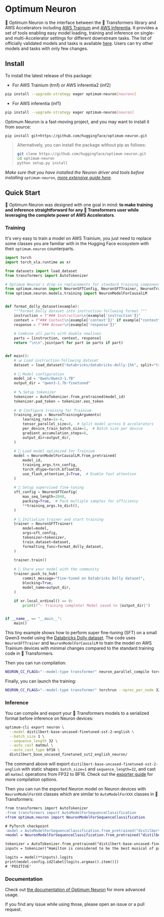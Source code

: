 <!---
Copyright 2023 The HuggingFace Team. All rights reserved.

Licensed under the Apache License, Version 2.0 (the "License");
you may not use this file except in compliance with the License.
You may obtain a copy of the License at

    http://www.apache.org/licenses/LICENSE-2.0

Unless required by applicable law or agreed to in writing, software
distributed under the License is distributed on an "AS IS" BASIS,
WITHOUT WARRANTIES OR CONDITIONS OF ANY KIND, either express or implied.
See the License for the specific language governing permissions and
limitations under the License.
-->

# Optimum Neuron

🤗 Optimum Neuron is the interface between the 🤗 Transformers library and AWS Accelerators including [AWS Trainium](https://aws.amazon.com/machine-learning/trainium/?nc1=h_ls) and [AWS Inferentia](https://aws.amazon.com/machine-learning/inferentia/?nc1=h_ls).
It provides a set of tools enabling easy model loading, training and inference on single- and multi-Accelerator settings for different downstream tasks.
The list of officially validated models and tasks is available [here](TODO:). Users can try other models and tasks with only few changes.

## Install
To install the latest release of this package:

* For AWS Trainium (trn1) or AWS inferentia2 (inf2)

```bash
pip install --upgrade-strategy eager optimum-neuron[neuronx]
```

* For AWS inferentia (inf1)

```bash
pip install --upgrade-strategy eager optimum-neuron[neuron]
```

Optimum Neuron is a fast-moving project, and you may want to install it from source:

```bash
pip install git+https://github.com/huggingface/optimum-neuron.git
```

> Alternatively, you can install the package without pip as follows:
> ```bash
> git clone https://github.com/huggingface/optimum-neuron.git
> cd optimum-neuron
> python setup.py install
> ```

*Make sure that you have installed the Neuron driver and tools before installing `optimum-neuron`, [more extensive guide here](https://awsdocs-neuron.readthedocs-hosted.com/en/latest/general/setup/torch-neuronx.html#setup-torch-neuronx).*

## Quick Start

🤗 Optimum Neuron was designed with one goal in mind: **to make training and inference straightforward for any 🤗 Transformers user while leveraging the complete power of AWS Accelerators**.

### Training

It's very easy to train a model on AWS Trainium, you just need to replace some classes you are familiar with in the Hugging Face ecosystem with their `optimum.neuron` counterparts.

```python
import torch
import torch_xla.runtime as xr

from datasets import load_dataset
from transformers import AutoTokenizer

# Optimum Neuron's drop-in replacements for standard training components
from optimum.neuron import NeuronSFTConfig, NeuronSFTTrainer, NeuronTrainingArguments
from optimum.neuron.models.training import NeuronModelForCausalLM


def format_dolly_dataset(example):
    """Format Dolly dataset into instruction-following format."""
    instruction = f"### Instruction\n{example['instruction']}"
    context = f"### Context\n{example['context']}" if example["context"] else None
    response = f"### Answer\n{example['response']}"
    
    # Combine all parts with double newlines
    parts = [instruction, context, response]
    return "\n\n".join(part for part in parts if part)


def main():
    # 📊 Load instruction-following dataset
    dataset = load_dataset("databricks/databricks-dolly-15k", split="train")
    
    # 🔧 Model configuration
    model_id = "Qwen/Qwen3-1.7B"
    output_dir = "qwen3-1.7b-finetuned"
    
    # 🔤 Setup tokenizer
    tokenizer = AutoTokenizer.from_pretrained(model_id)
    tokenizer.pad_token = tokenizer.eos_token
    
    # ⚙️ Configure training for Trainium
    training_args = NeuronTrainingArguments(
        learning_rate=1e-4,
        tensor_parallel_size=8,  # Split model across 8 accelerators
        per_device_train_batch_size=1,  # Batch size per device
        gradient_accumulation_steps=8,
        output_dir=output_dir,
    )
    
    # 🧠 Load model optimized for Trainium
    model = NeuronModelForCausalLM.from_pretrained(
        model_id,
        training_args.trn_config,
        torch_dtype=torch.bfloat16,
        use_flash_attention_2=True,  # Enable fast attention
    )
    
    # 📝 Setup supervised fine-tuning
    sft_config = NeuronSFTConfig(
        max_seq_length=2048,
        packing=True,  # Pack multiple samples for efficiency
        **training_args.to_dict(),
    )
    
    # 🚀 Initialize trainer and start training
    trainer = NeuronSFTTrainer(
        model=model,
        args=sft_config,
        tokenizer=tokenizer,
        train_dataset=dataset,
        formatting_func=format_dolly_dataset,
    )
    
    trainer.train()
    
    # 🤗 Share your model with the community
    trainer.push_to_hub(
        commit_message="Fine-tuned on Databricks Dolly dataset",
        blocking=True,
        model_name=output_dir,
    )
    
    if xr.local_ordinal() == 0:
        print(f"✅ Training complete! Model saved to {output_dir}")


if __name__ == "__main__":
    main()
```

This tiny example shows how to perform super fine-tuning (SFT) on a small Qwen3 model using the [Databricks Dolly dataset](https://huggingface.co/datasets/databricks/databricks-dolly-15k). The code uses `NeuronSFTTrainer` and `NeuronModelForCausalLM` to train the model on AWS Trainium devices with minimal changes compared to the standard training code in 🤗 Transformers.


Then you can run compilation:

```bash
NEURON_CC_FLAGS="--model-type transformer" neuron_parallel_compile torchrun --nproc_per_node 32 sft_finetune_qwen3.py
```

Finally, you can launch the training:
```bash
NEURON_CC_FLAGS="--model-type transformer" torchrun --nproc_per_node 32 sft_finetune_qwen3.py
```


### Inference

You can compile and export your 🤗 Transformers models to a serialized format before inference on Neuron devices:

```bash
optimum-cli export neuron \
  --model distilbert-base-uncased-finetuned-sst-2-english \
  --batch_size 1 \
  --sequence_length 32 \
  --auto_cast matmul \
  --auto_cast_type bf16 \
  distilbert_base_uncased_finetuned_sst2_english_neuron/
```

The command above will export `distilbert-base-uncased-finetuned-sst-2-english` with static shapes: `batch_size=1` and `sequence_length=32`, and cast all `matmul` operations from FP32 to BF16. Check out the [exporter guide](https://huggingface.co/docs/optimum-neuron/guides/export_model) for more compilation options.

Then you can run the exported Neuron model on Neuron devices with `NeuronModelForXXX` classes which are similar to `AutoModelForXXX` classes in 🤗 Transformers:

```diff
from transformers import AutoTokenizer
-from transformers import AutoModelForSequenceClassification
+from optimum.neuron import NeuronModelForSequenceClassification

# PyTorch checkpoint
-model = AutoModelForSequenceClassification.from_pretrained("distilbert-base-uncased-finetuned-sst-2-english")
+model = NeuronModelForSequenceClassification.from_pretrained("distilbert_base_uncased_finetuned_sst2_english_neuron")

tokenizer = AutoTokenizer.from_pretrained("distilbert-base-uncased-finetuned-sst-2-english")
inputs = tokenizer("Hamilton is considered to be the best musical of past years.", return_tensors="pt")

logits = model(**inputs).logits
print(model.config.id2label[logits.argmax().item()])
# 'POSITIVE'
```

### Documentation

Check out [the documentation of Optimum Neuron](https://huggingface.co/docs/optimum-neuron/index) for more advanced usage.

<!---

## Validated Models

The following model architectures, tasks and device distributions have been validated for 🤗 Optimum Neuron:

<div align="center">

| Architecture     | State | <center>Tasks</center>                                                                                                                                                                                                                                                                                                                                 |
| ---------------- | ----- | ------------------------------------------------------------------------------------------------------------------------------------------------------------------------------------------------------------------------------------------------------------------------------------------------------------------------------------------------------ |
| BERT             | ✅     | <li>[text classification](https://github.com/huggingface/optimum-neuron/tree/main/examples/text-classification)</li><li>[question answering](https://github.com/huggingface/optimum-neuron/tree/main/examples/question-answering)</li><li>[language modeling](https://github.com/huggingface/optimum-neuron/tree/main/examples/language-modeling)</li> |
| RoBERTa          | ❌     | <li>[question answering](https://github.com/huggingface/optimum-neuron/tree/main/examples/question-answering)</li><li>[language modeling](https://github.com/huggingface/optimum-neuron/tree/main/examples/language-modeling)</li>                                                                                                                     |
| ALBERT           | ❌     | <li>[question answering](https://github.com/huggingface/optimum-neuron/tree/main/examples/question-answering)</li><li>[language modeling](https://github.com/huggingface/optimum-neuron/tree/main/examples/language-modeling)</li>                                                                                                                     |
| DistilBERT       | ❌     | <li>[question answering](https://github.com/huggingface/optimum-neuron/tree/main/examples/question-answering)</li><li>[language modeling](https://github.com/huggingface/optimum-neuron/tree/main/examples/language-modeling)</li>                                                                                                                     |
| GPT2             | ❌     | <li>[language modeling](https://github.com/huggingface/optimum-neuron/tree/main/examples/language-modeling)</li>                                                                                                                                                                                                                                       |
| T5               | ❌     | <li>[summarization](https://github.com/huggingface/optimum-neuron/tree/main/examples/summarization)</li><li>[translation](https://github.com/huggingface/optimum-neuron/tree/main/examples/translation)</li>                                                                                                                                           |
| ViT              | ❌     | <li>[image classification](https://github.com/huggingface/optimum-neuron/tree/main/examples/image-classification)</li>                                                                                                                                                                                                                                 |
| Swin             | ❌     | <li>[image classification](https://github.com/huggingface/optimum-neuron/tree/main/examples/image-classification)</li>                                                                                                                                                                                                                                 |
| Wav2Vec2         | ❌     | <li>[audio classification](https://github.com/huggingface/optimum-neuron/tree/main/examples/audio-classification)</li><li>[speech recognition](https://github.com/huggingface/optimum-neuron/tree/main/examples/speech-recognition)</li>                                                                                                               |
| Stable Diffusion | ❌     | <li>[text-to-image generation](https://github.com/huggingface/optimum-neuron/tree/main/examples/stable-diffusion)</li>                                                                                                                                                                                                                                 |
| CLIP             | ❌     | <li>[contrastive image-text training](https://github.com/huggingface/optimum-neuron/tree/main/examples/contrastive-image-text)</li>                                                                                                                                                                                                                    |

</div>

Other models and tasks supported by the 🤗 Transformers library may also work. You can refer to this [section](https://github.com/huggingface/optimum-neuron#how-to-use-it) for using them with 🤗 Optimum Neuron. Besides, [this page](https://github.com/huggingface/optimum-neuron/tree/main/examples) explains how to modify any [example](https://github.com/huggingface/transformers/tree/main/examples/pytorch) from the 🤗 Transformers library to make it work with 🤗 Optimum Neuron.

-->

If you find any issue while using those, please open an issue or a pull request.
